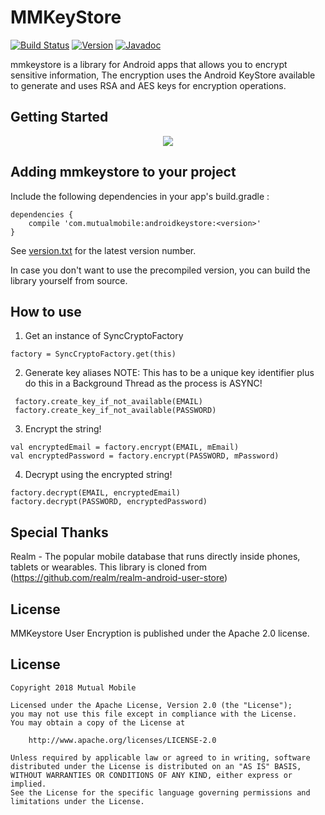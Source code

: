 # MMKeyStore

[![Build Status](https://travis-ci.org/mutualmobile/mmkeystore.svg)](https://travis-ci.org/mutualmobile/mmkeystore)
[![Version](https://api.bintray.com/packages/mutualmobile/Android/mmkeystore/images/download.svg)](https://bintray.com/mutualmobile/Android/mmkeystore)
[![Javadoc](https://javadoc-emblem.rhcloud.com/doc/com.mutualmobile/mmkeystore/badge.svg)](http://www.javadoc.io/doc/com.mutualmobile/mmkeystore)

mmkeystore is a library for Android apps that allows you to encrypt sensitive information, The encryption uses the Android KeyStore available to generate and uses RSA and AES keys for encryption operations.

## Getting Started

<p align="center"><img src="https://giphy.com/gifs/2WH71Azrx2ksWMGbsG/embed"></p>


## Adding mmkeystore to your project

Include the following dependencies in your app's build.gradle :

```
dependencies {
    compile 'com.mutualmobile:androidkeystore:<version>'
}
```

See [version.txt](version.txt) for the latest version number.

In case you don't want to use the precompiled version, you can build the library yourself from source.

## How to use

1. Get an instance of SyncCryptoFactory

```
factory = SyncCryptoFactory.get(this)
```

2. Generate key aliases
NOTE: This has to be a unique key identifier plus do this in a Background Thread as the process is ASYNC!

```
 factory.create_key_if_not_available(EMAIL)
 factory.create_key_if_not_available(PASSWORD)
```

3. Encrypt the string!

```
val encryptedEmail = factory.encrypt(EMAIL, mEmail)
val encryptedPassword = factory.encrypt(PASSWORD, mPassword)
```

4. Decrypt using the encrypted string!

```
factory.decrypt(EMAIL, encryptedEmail)
factory.decrypt(PASSWORD, encryptedPassword)
```

## Special Thanks

Realm - The popular mobile database that runs directly inside phones, tablets or wearables. This library is cloned from (https://github.com/realm/realm-android-user-store)

## License

MMKeystore User Encryption is published under the Apache 2.0 license.

License
-------

    Copyright 2018 Mutual Mobile

    Licensed under the Apache License, Version 2.0 (the "License");
    you may not use this file except in compliance with the License.
    You may obtain a copy of the License at

        http://www.apache.org/licenses/LICENSE-2.0

    Unless required by applicable law or agreed to in writing, software
    distributed under the License is distributed on an "AS IS" BASIS,
    WITHOUT WARRANTIES OR CONDITIONS OF ANY KIND, either express or implied.
    See the License for the specific language governing permissions and
    limitations under the License.
